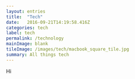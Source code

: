 ```yaml
---
layout: entries
title:  "Tech"
date:   2016-09-21T14:19:58.416Z
categories: tech
label: tech
permalink: /technology
mainImage: blank
tileImage: /images/tech/macbook_square_tile.jpg
summary: All things tech
---
```


Hi
